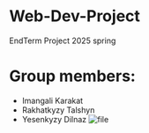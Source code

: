# Web-Dev-Project
EndTerm Project 2025 spring
# Group members:
- Imangali Karakat
- Rakhatkyzy Talshyn
- Yesenkyzy Dilnaz
![file](https://github.com/user-attachments/assets/0f0d9820-ce3e-449d-87cd-336d564ba3c5)

